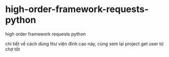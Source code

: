 # high-order-framework-requests-python
high order framework requests python


chi tiết về cách dùng thư viện đỉnh cao này, cùng xem lại project get user từ chợ tốt
